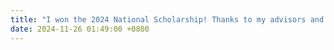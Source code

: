```yaml
---
title: "I won the 2024 National Scholarship! Thanks to my advisors and collaborators!"
date: 2024-11-26 01:49:00 +0800
---
```


